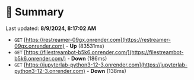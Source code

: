 # 📖 Summary
Last updated: **8/9/2024, 8:17:02 AM**

- `GET` [https://restreamer-09gx.onrender.com](https://restreamer-09gx.onrender.com) - **Up** (83531ms)
- `GET` [https://filestreambot-b5k6.onrender.com/](https://filestreambot-b5k6.onrender.com/) - **Down** (186ms)
- `GET` [https://jupyterlab-python3-12-3.onrender.com](https://jupyterlab-python3-12-3.onrender.com) - **Down** (138ms)
